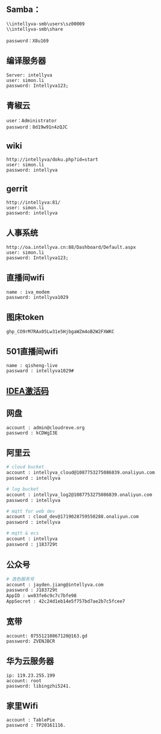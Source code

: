 ## Samba：
```
\\intellyva-smb\users\sz00009
\\intellyva-smb\share

password：X8u169
```

## 编译服务器
```
Server: intellyva
user: simon.li
password: Intellyva123;
```

## 青椒云
```
user：Administrator
password：8d19w91n4zQJC
```

## wiki
```
http://intellyva/doku.php?id=start
user: simon.li
password: intellyva
```

## gerrit
```
http://intellyva:81/
user: simon.li
password: intellyva
```

## 人事系统
```
http://oa.intellyva.cn:88/Dashboard/Default.aspx
user: simon.li
password: Intellyva123;
```

## 直播间wifi
```
name : iva_modem   
password: intellyva1029
```

## 图床token
```
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
```

## 501直播间wifi
```
name : qisheng-live
passward : intellyva1029#
```

## [IDEA激活码](http://idea.955code.com/)

## 网盘
```
account : admin@cloudreve.org
password : kCDWgI3E
```

## 阿里云
```bash
# cloud bucket
account : intellyva_cloud@1087753275086839.onaliyun.com  
password : intellyva

# log bucket
account : intellyva_log2@1087753275086839.onaliyun.com  
password : intellyva

# mqtt for web dev
account : cloud_dev@1719028759550288.onaliyun.com
password : intellyva

# mqtt & ecs
account : intellyva
password : j183729t
```

## 公众号
```bash
# 逸色服务号
account : jayden.jiang@intellyva.com
password : J183729t
AppID : wx03fe6c9c7c7bfe98
AppSecret : 42c24d1eb14e5f757bd7ae2b7c5fcee7
```

## 宽带
```
account: 07551210867120@163.gd
password: ZVENJBCR
```

## 华为云服务器
```
ip: 119.23.255.199
account: root
password: libingzhi5241.
```
## 家里Wifi
```
account : TablePie
password : TP20161116.
```
